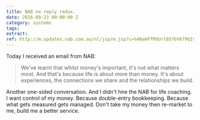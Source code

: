 ```yaml
---
title: NAB no reply redux.
date: 2016-09-23 00:00:00 Z
category: systems
tags:
extract:
ref: http://m.updates.nab.com.au/nl/jsp/m.jsp?c=%40aHFfMXUrt857bY679QI9NoEf4EhqOF1EghW1HWobFmM%3D
---
```


Today I received an email from NAB:

> We've learnt that whilst money's important, it's not what matters most. And that's because life is about more than money. It's about experiences, the connections we share and the relationships we build.

Another one-sided conversation. And I didn't hire the NAB for life coaching. I want control of my money. Because double-entry bookkeeping. Because what gets measured gets managed. Don't take my money then re-market to me, build me a better service.
